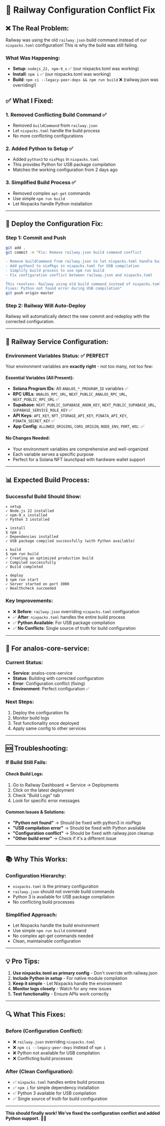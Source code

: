 # 🚂 Railway Configuration Conflict Fix

## ❌ **The Real Problem:**

Railway was using the old `railway.json` build command instead of our `nixpacks.toml` configuration! This is why the build was still failing.

### **What Was Happening:**
- **Setup**: `nodejs_22, npm-9_x` ✅ (our nixpacks.toml was working)
- **Install**: `npm i` ✅ (our nixpacks.toml was working)
- **Build**: `npm ci --legacy-peer-deps && npm run build` ❌ (railway.json was overriding!)

## ✅ **What I Fixed:**

### 1. **Removed Conflicting Build Command** ✅
- Removed `buildCommand` from `railway.json`
- Let `nixpacks.toml` handle the build process
- No more conflicting configurations

### 2. **Added Python to Setup** ✅
- Added `python3` to `nixPkgs` in `nixpacks.toml`
- This provides Python for USB package compilation
- Matches the working configuration from 2 days ago

### 3. **Simplified Build Process** ✅
- Removed complex `apt-get` commands
- Use simple `npm run build`
- Let Nixpacks handle Python installation

---

## 🚀 **Deploy the Configuration Fix:**

### **Step 1: Commit and Push**
```bash
git add .
git commit -m "Fix: Remove railway.json build command conflict

- Remove buildCommand from railway.json to let nixpacks.toml handle build
- Add python3 to nixPkgs in nixpacks.toml for USB compilation
- Simplify build process to use npm run build
- Fix configuration conflict between railway.json and nixpacks.toml

This resolves: Railway using old build command instead of nixpacks.toml
Fixes: Python not found error during USB compilation"
git push origin master
```

### **Step 2: Railway Will Auto-Deploy**
Railway will automatically detect the new commit and redeploy with the corrected configuration.

---

## 🔧 **Railway Service Configuration:**

### **Environment Variables Status: ✅ PERFECT**

Your environment variables are **exactly right** - not too many, not too few:

#### **Essential Variables (All Present):**
- **Solana Program IDs**: All `ANALOS_*_PROGRAM_ID` variables ✅
- **RPC URLs**: `ANALOS_RPC_URL`, `NEXT_PUBLIC_ANALOS_RPC_URL`, `NEXT_PUBLIC_RPC_URL` ✅
- **Supabase**: `NEXT_PUBLIC_SUPABASE_ANON_KEY`, `NEXT_PUBLIC_SUPABASE_URL`, `SUPABASE_SERVICE_ROLE_KEY` ✅
- **API Keys**: `API_KEY`, `NFT_STORAGE_API_KEY`, `PINATA_API_KEY`, `PINATA_SECRET_KEY` ✅
- **App Config**: `ALLOWED_ORIGINS`, `CORS_ORIGIN`, `NODE_ENV`, `PORT`, etc. ✅

#### **No Changes Needed:**
- Your environment variables are comprehensive and well-organized
- Each variable serves a specific purpose
- Perfect for a Solana NFT launchpad with hardware wallet support

---

## 📊 **Expected Build Process:**

### **Successful Build Should Show:**
```
▸ setup
✓ Node.js 22 installed
✓ npm-9_x installed
✓ Python 3 installed

▸ install
$ npm i
✓ Dependencies installed
✓ USB package compiled successfully (with Python available)

▸ build  
$ npm run build
✓ Creating an optimized production build
✓ Compiled successfully
✓ Build completed

▸ deploy
$ npm run start
✓ Server started on port 3000
✓ Healthcheck succeeded
```

### **Key Improvements:**
- ❌ **Before**: `railway.json` overriding `nixpacks.toml` configuration
- ✅ **After**: `nixpacks.toml` handles the entire build process
- ✅ **Python Available**: For USB package compilation
- ✅ **No Conflicts**: Single source of truth for build configuration

---

## 🎯 **For analos-core-service:**

### **Current Status:**
- **Service**: analos-core-service
- **Status**: Building with corrected configuration
- **Error**: Configuration conflict (fixing)
- **Environment**: Perfect configuration ✅

### **Next Steps:**
1. Deploy the configuration fix
2. Monitor build logs
3. Test functionality once deployed
4. Apply same config to other services

---

## 🆘 **Troubleshooting:**

### **If Build Still Fails:**

#### **Check Build Logs:**
1. Go to Railway Dashboard → Service → Deployments
2. Click on the latest deployment
3. Check "Build Logs" tab
4. Look for specific error messages

#### **Common Issues & Solutions:**
- **"Python not found"** → Should be fixed with python3 in nixPkgs
- **"USB compilation error"** → Should be fixed with Python available
- **"Configuration conflict"** → Should be fixed with railway.json cleanup
- **"Other build error"** → Check if it's a different issue

---

## 📚 **Why This Works:**

### **Configuration Hierarchy:**
- `nixpacks.toml` is the primary configuration
- `railway.json` should not override build commands
- Python 3 is available for USB package compilation
- No conflicting build processes

### **Simplified Approach:**
- Let Nixpacks handle the build environment
- Use simple `npm run build` command
- No complex apt-get commands needed
- Clean, maintainable configuration

---

## 💡 **Pro Tips:**

1. **Use nixpacks.toml as primary config** - Don't override with railway.json
2. **Include Python in setup** - For native module compilation
3. **Keep it simple** - Let Nixpacks handle the environment
4. **Monitor logs closely** - Watch for any new issues
5. **Test functionality** - Ensure APIs work correctly

---

## 🔍 **What This Fixes:**

### **Before (Configuration Conflict):**
- ❌ `railway.json` overriding `nixpacks.toml`
- ❌ `npm ci --legacy-peer-deps` instead of `npm i`
- ❌ Python not available for USB compilation
- ❌ Conflicting build processes

### **After (Clean Configuration):**
- ✅ `nixpacks.toml` handles entire build process
- ✅ `npm i` for simple dependency installation
- ✅ Python 3 available for USB compilation
- ✅ Single source of truth for build configuration

---

**This should finally work! We've fixed the configuration conflict and added Python support.** 🚂✨
